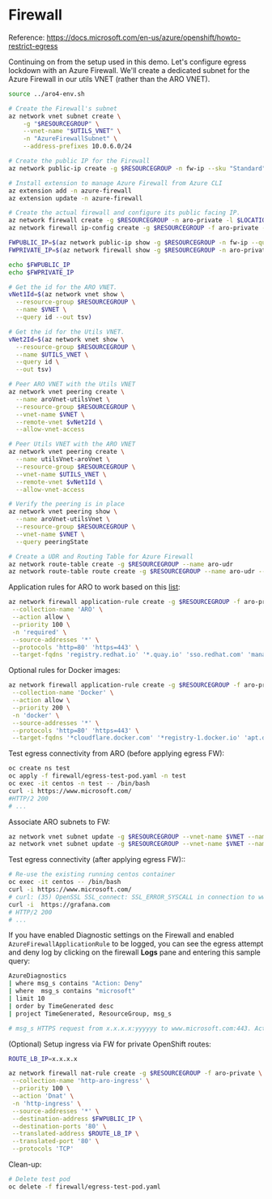 Firewall
========

Reference: https://docs.microsoft.com/en-us/azure/openshift/howto-restrict-egress

Continuing on from the setup used in this demo.  Let's configure egress lockdown with an Azure Firewall.
We'll create a dedicated subnet for the Azure Firewall in our utils VNET (rather than the ARO VNET).

```sh
source ../aro4-env.sh

# Create the Firewall's subnet
az network vnet subnet create \
    -g "$RESOURCEGROUP" \
    --vnet-name "$UTILS_VNET" \
    -n "AzureFirewallSubnet" \
    --address-prefixes 10.0.6.0/24

# Create the public IP for the Firewall
az network public-ip create -g $RESOURCEGROUP -n fw-ip --sku "Standard" --location $LOCATION

# Install extension to manage Azure Firewall from Azure CLI
az extension add -n azure-firewall
az extension update -n azure-firewall

# Create the actual firewall and configure its public facing IP.
az network firewall create -g $RESOURCEGROUP -n aro-private -l $LOCATION
az network firewall ip-config create -g $RESOURCEGROUP -f aro-private -n fw-config --public-ip-address fw-ip --vnet-name "$UTILS_VNET"

FWPUBLIC_IP=$(az network public-ip show -g $RESOURCEGROUP -n fw-ip --query "ipAddress" -o tsv)
FWPRIVATE_IP=$(az network firewall show -g $RESOURCEGROUP -n aro-private --query "ipConfigurations[0].privateIpAddress" -o tsv)

echo $FWPUBLIC_IP
echo $FWPRIVATE_IP

# Get the id for the ARO VNET.
vNet1Id=$(az network vnet show \
  --resource-group $RESOURCEGROUP \
  --name $VNET \
  --query id --out tsv)

# Get the id for the Utils VNET.
vNet2Id=$(az network vnet show \
  --resource-group $RESOURCEGROUP \
  --name $UTILS_VNET \
  --query id \
  --out tsv)

# Peer ARO VNET with the Utils VNET
az network vnet peering create \
  --name aroVnet-utilsVnet \
  --resource-group $RESOURCEGROUP \
  --vnet-name $VNET \
  --remote-vnet $vNet2Id \
  --allow-vnet-access

# Peer Utils VNET with the ARO VNET
az network vnet peering create \
  --name utilsVnet-aroVnet \
  --resource-group $RESOURCEGROUP \
  --vnet-name $UTILS_VNET \
  --remote-vnet $vNet1Id \
  --allow-vnet-access

# Verify the peering is in place
az network vnet peering show \
  --name aroVnet-utilsVnet \
  --resource-group $RESOURCEGROUP \
  --vnet-name $VNET \
  --query peeringState

# Create a UDR and Routing Table for Azure Firewall
az network route-table create -g $RESOURCEGROUP --name aro-udr
az network route-table route create -g $RESOURCEGROUP --name aro-udr --route-table-name aro-udr --address-prefix 0.0.0.0/0 --next-hop-type VirtualAppliance --next-hop-ip-address $FWPRIVATE_IP
```

Application rules for ARO to work based on this [list](https://docs.openshift.com/container-platform/4.6/installing/install_config/configuring-firewall.html#configuring-firewall_configuring-firewall):

```sh
az network firewall application-rule create -g $RESOURCEGROUP -f aro-private \
 --collection-name 'ARO' \
 --action allow \
 --priority 100 \
 -n 'required' \
 --source-addresses '*' \
 --protocols 'http=80' 'https=443' \
 --target-fqdns 'registry.redhat.io' '*.quay.io' 'sso.redhat.com' 'management.azure.com' 'mirror.openshift.com' 'api.openshift.com' 'quay.io' '*.blob.core.windows.net' 'gcs.prod.monitoring.core.windows.net' 'registry.access.redhat.com' 'login.microsoftonline.com' '*.servicebus.windows.net' '*.table.core.windows.net' 'grafana.com'
```

Optional rules for Docker images:

```sh
az network firewall application-rule create -g $RESOURCEGROUP -f aro-private \
 --collection-name 'Docker' \
 --action allow \
 --priority 200 \
 -n 'docker' \
 --source-addresses '*' \
 --protocols 'http=80' 'https=443' \
 --target-fqdns '*cloudflare.docker.com' '*registry-1.docker.io' 'apt.dockerproject.org' 'auth.docker.io'
 ```

Test egress connectivity from ARO (before applying egress FW):

```sh
oc create ns test
oc apply -f firewall/egress-test-pod.yaml -n test
oc exec -it centos -n test -- /bin/bash
curl -i https://www.microsoft.com/
#HTTP/2 200
# ...
```

Associate ARO subnets to FW:

```sh
az network vnet subnet update -g $RESOURCEGROUP --vnet-name $VNET --name "master-subnet" --route-table aro-udr
az network vnet subnet update -g $RESOURCEGROUP --vnet-name $VNET --name "worker-subnet" --route-table aro-udr
```

Test egress connectivity (after applying egress FW)::

```sh
# Re-use the existing running centos container
oc exec -it centos -- /bin/bash
curl -i https://www.microsoft.com/
# curl: (35) OpenSSL SSL_connect: SSL_ERROR_SYSCALL in connection to www.microsoft.com:443
curl -i  https://grafana.com
# HTTP/2 200
# ...
```

If you have enabled Diagnostic settings on the Firewall and enabled `AzureFirewallApplicationRule` to be logged, you can see the egress attempt and deny log by clicking on the firewall **Logs** pane and entering this sample query:

```sh
AzureDiagnostics
| where msg_s contains "Action: Deny"
| where  msg_s contains "microsoft"
| limit 10
| order by TimeGenerated desc
| project TimeGenerated, ResourceGroup, msg_s

# msg_s HTTPS request from x.x.x.x:yyyyyy to www.microsoft.com:443. Action: Deny. No rule matched. Proceeding with default action
```

(Optional) Setup ingress via FW for private OpenShift routes:

```sh
ROUTE_LB_IP=x.x.x.x

az network firewall nat-rule create -g $RESOURCEGROUP -f aro-private \
 --collection-name 'http-aro-ingress' \
 --priority 100 \
 --action 'Dnat' \
 -n 'http-ingress' \
 --source-addresses '*' \
 --destination-address $FWPUBLIC_IP \
 --destination-ports '80' \
 --translated-address $ROUTE_LB_IP \
 --translated-port '80' \
 --protocols 'TCP'
```

Clean-up:

```sh
# Delete test pod
oc delete -f firewall/egress-test-pod.yaml
```
